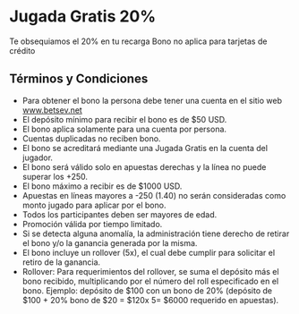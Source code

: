 # Jugada Gratis 20%

Te obsequiamos el 20% en tu recarga
Bono no aplica para tarjetas de crédito

## Términos y Condiciones

- Para obtener el bono la persona debe tener una cuenta en el sitio web www.betsev.net
- El depósito mínimo para recibir el bono es de $50 USD.
- El bono aplica solamente para una cuenta por persona.
- Cuentas duplicadas no reciben bono.
- El bono se acreditará mediante una Jugada Gratis en la cuenta del jugador.
- El bono será válido solo en apuestas derechas y la línea no puede superar los +250.
- El bono máximo a recibir es de $1000 USD.
- Apuestas en líneas mayores a -250 (1.40) no serán consideradas como monto jugado para aplicar por el bono.
- Todos los participantes deben ser mayores de edad.
- Promoción válida por tiempo limitado.
- Si se detecta alguna anomalía, la administración tiene derecho de retirar el bono y/o la ganancia generada por la misma.
- El bono incluye un rollover (5x), el cual debe cumplir para solicitar el retiro de la ganancia.
- Rollover: Para requerimientos del rollover, se suma el depósito más el bono recibido, multiplicando por el número del roll especificado en el bono. Ejemplo: depósito de $100 con un bono de 20% (depósito de $100 + 20% bono de $20 = $120x 5= $6000 requerido en apuestas).

